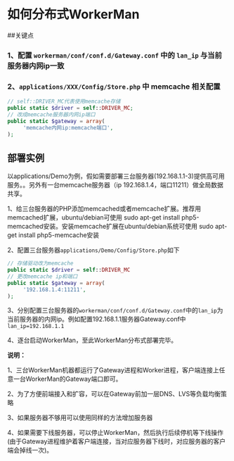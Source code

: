 # 如何分布式WorkerMan
##关键点
### 1、配置 ```workerman/conf/conf.d/Gateway.conf``` 中的 ```lan_ip``` 与当前服务器内网ip一致
### 2、```applications/XXX/Config/Store.php``` 中 memcache 相关配置
```php
// self::DRIVER_MC代表使用memcache存储
public static $driver = self::DRIVER_MC;
// 改成memcache服务器内网ip端口
public static $gateway = array(
     'memcache内网ip:memcache端口',
);
```

## 部署实例
以applications/Demo为例，假如需要部署三台服务器(192.168.1.1-3)提供高可用服务。。另外有一台memcache服务器（ip 192.168.1.4，端口11211）做全局数据共享。

1、给三台服务器的PHP添加memcached或者memcache扩展。推荐用memcached扩展，ubuntu/debian可使用 sudo apt-get install php5-memcached安装。安装memcache扩展在ubuntu/debian系统可使用 sudo apt-get install php5-memcache安装

2、配置三台服务器```applications/Demo/Config/Store.php```如下

```php
// 存储驱动改为memcache
public static $driver = self::DRIVER_MC
// 更改memcache ip和端口
public static $gateway = array(
     '192.168.1.4:11211',
);
```

3、分别配置三台服务器的```workerman/conf/conf.d/Gateway.conf```中的```lan_ip```为当前服务器的内网ip。例如配置192.168.1.1服务器Gateway.conf中```lan_ip=192.168.1.1```

4、逐台启动WorkerMan，至此WorkerMan分布式部署完毕。

**说明：**

1、三台WorkerMan机器都运行了Gateway进程和Worker进程，客户端连接上任意一台WorkerMan的Gateway端口即可。

2、为了方便前端接入和扩容，可以在Gateway前加一层DNS、LVS等负载均衡策略

3、如果服务器不够用可以使用同样的方法增加服务器

4、如果需要下线服务器，可以停止WorkerMan，然后执行后续停机等下线操作(由于Gateway进程维护着客户端连接，当对应服务器下线时，对应服务器的客户端会掉线一次)。


